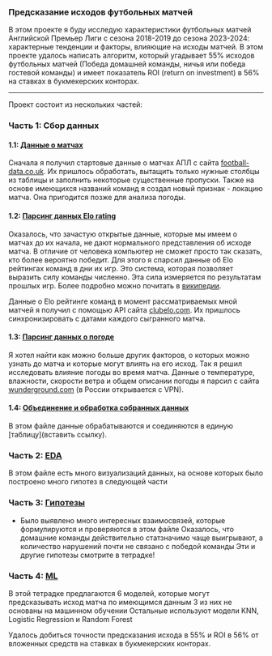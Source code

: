 ### Предсказание исходов футбольных матчей 
В этом проекте я буду исследую характеристики футбольных матчей Английской Премьер Лиги с сезона 2018-2019 до сезона 2023-2024: характерные тенденции и факторы, влияющие на исходы матчей. В этом проекте удалось написать алгоритм, который угадывает 55% исходов футбольных матчей (Победа домашней команды, ничья или победа гостевой команды) и имеет показатель ROI (return on investment) в 56% на ставках в букмекерских конторах.
___
Проект состоит из нескольких частей:

### Часть 1: Сбор данных

#### 1.1: [Данные о матчах](https://github.com/Zianielir/Football-EPL-2018-2024-Data-Analysis/blob/main/%5B1%5D%20Data_acquisition.ipynb)
Сначала я получил стартовые данные о матчах АПЛ с сайта [football-data.co.uk](https://football-data.co.uk/). Их пришлось обработать, вытащить только нужные столбцы из таблицы
и заполнить некоторые существенные пропуски. Также на основе имеющихся названий команд я создал новый признак - локацию матча. Она пригодится позже для анализа погоды.

#### 1.2: [Парсинг данных Elo rating](https://github.com/Zianielir/Football-EPL-2018-2024-Data-Analysis/blob/main/%5B2%5D%20Parser%20elo%20rating.ipynb)
Оказалось, что зачастую открытые данные, которые мы имеем о матчах до их начала, не дают нормального представления об исходе матча. В отличие от человека компьютер не сможет просто так
сказать, кто более вероятно победит. Для этого я спарсил данные об Elo рейтингах команд в дни их игр. Это система, которая позволяет выразить силу команды численно.
Эта сила измеряется по результатам прошлых игр. Более подробно можно почитать в [википедии](https://ru.wikipedia.org/wiki/%D0%A0%D0%B5%D0%B9%D1%82%D0%B8%D0%BD%D0%B3_%D0%AD%D0%BB%D0%BE).

Данные о Elo рейтинге команд в момент рассматриваемых мной матчей я получил с помощью API сайта [clubelo.com](http://clubelo.com). Их пришлось синхронизировать с датами каждого сыгранного
матча. 

#### 1.3: [Парсинг данных о погоде](https://github.com/Zianielir/Football-EPL-2018-2024-Data-Analysis/blob/main/%5B3%5D%20Parser%20weather.ipynb)
Я хотел найти как можно больше других факторов, о которых можно узнать до матча и которые могут влиять на его исход. Так я решил исследовать влияние погоды во время матча.
Данные о температуре, влажности, скорости ветра и общем описании погоды я парсил c сайта [wunderground.com](https://www.wunderground.com) (в России открывается с VPN). 

#### 1.4: [Объединение и обработка собранных данных](https://github.com/Zianielir/Football-EPL-2018-2024-Data-Analysis/blob/main/%5B4%5D%20Data_merge.ipynb)
В этом файле данные обрабатываются и соединяются в единую [таблицу](вставить ссылку).

### Часть 2: [EDA](https://github.com/Zianielir/Football-EPL-2018-2024-Data-Analysis/blob/main/%5B5%5D%20EDA.ipynb)
В этом файле есть много визуализаций данных, на основе которых было построено много гипотез в следующей части

### Часть 3: [Гипотезы](https://github.com/Zianielir/Football-EPL-2018-2024-Data-Analysis/blob/main/%5B6%5DHypotheses.ipynb)
- Было выявлено много интересных взаимосвязей, которые формулируются и проверяются в этом файле
Оказалось, что домашние команды действительно статзначимо чаще выигрывают, а количество нарушений почти не связано с победой команды
Эти и другие гипотезы смотрите в тетрадке!

### Часть 4: [ML](https://github.com/Zianielir/Football-EPL-2018-2024-Data-Analysis/blob/main/%5B7%5DML.ipynb)
В этой тетрадке предлагаются 6 моделей, которые могут предсказывать исход матча по имеющимся данным
3 из них не основаны на машинном обучении
Остальные используют модели KNN, Logistic Regression и Random Forest

Удалось добиться точности предсказания исхода в 55% и ROI в 56% от вложенных средств на ставках в букмекерских конторах.







